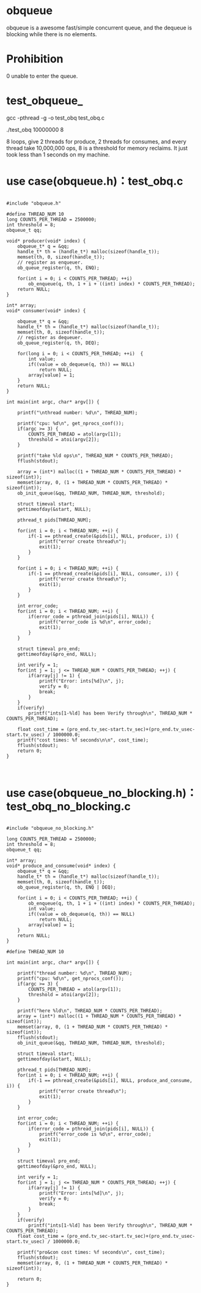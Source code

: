 # obqueue
obqueue is a awesome fast/simple concurrent queue, and the dequeue is blocking while there is no elements.

# Prohibition
0 unable to enter the queue.

# test_obqueue_ 
gcc -pthread -g -o test_obq test_obq.c

./test_obq 10000000 8

8 loops, give 2 threads for produce, 2 threads for consumes, and every thread take 10,000,000 ops, 8 is a threshold for memory reclaims.
It just took less than 1 seconds on my machine.

# use case(obqueue.h)：test_obq.c
<pre><code>
#include "obqueue.h"

#define THREAD_NUM 10
long COUNTS_PER_THREAD = 2500000;
int threshold = 8;
obqueue_t qq;

void* producer(void* index) {
	obqueue_t* q = &qq;		
	handle_t* th = (handle_t*) malloc(sizeof(handle_t));
	memset(th, 0, sizeof(handle_t));
	// register as enqueuer.
	ob_queue_register(q, th, ENQ);
	
	for(int i = 0; i < COUNTS_PER_THREAD; ++i)  
		ob_enqueue(q, th, 1 + i + ((int) index) * COUNTS_PER_THREAD);
	return NULL;
}

int* array;
void* consumer(void* index) {

	obqueue_t* q = &qq;
	handle_t* th = (handle_t*) malloc(sizeof(handle_t));
	memset(th, 0, sizeof(handle_t));
	// register as dequeuer.
	ob_queue_register(q, th, DEQ);
	
	for(long i = 0; i < COUNTS_PER_THREAD; ++i)  {
		int value;
		if((value = ob_dequeue(q, th)) == NULL)
			return NULL;
		array[value] = 1;		 
	}
	return NULL;
}

int main(int argc, char* argv[]) {

	printf("\nthread number: %d\n", THREAD_NUM);
	
	printf("cpu: %d\n", get_nprocs_conf());
	if(argc >= 3) {
		COUNTS_PER_THREAD = atol(argv[1]);
		threshold = atoi(argv[2]);	
	}
	
	printf("take %ld ops\n", THREAD_NUM * COUNTS_PER_THREAD);
	fflush(stdout);

	array = (int*) malloc((1 + THREAD_NUM * COUNTS_PER_THREAD) * sizeof(int));
	memset(array, 0, (1 + THREAD_NUM * COUNTS_PER_THREAD) * sizeof(int));
	ob_init_queue(&qq, THREAD_NUM, THREAD_NUM, threshold);

    struct timeval start;
    gettimeofday(&start, NULL);
	
	pthread_t pids[THREAD_NUM];
	
	for(int i = 0; i < THREAD_NUM; ++i) {
		if(-1 == pthread_create(&pids[i], NULL, producer, i)) {
			printf("error create thread\n");
			exit(1);
		}
	}

	for(int i = 0; i < THREAD_NUM; ++i) {
		if(-1 == pthread_create(&pids[i], NULL, consumer, i)) {
			printf("error create thread\n");
			exit(1);
		}
	}

	int error_code;
	for(int i = 0; i < THREAD_NUM; ++i) {
		if(error_code = pthread_join(pids[i], NULL)) {
			printf("error_code is %d\n", error_code);
			exit(1);
		}
	}

	struct timeval pro_end;
	gettimeofday(&pro_end, NULL);

	int verify = 1;
	for(int j = 1; j <= THREAD_NUM * COUNTS_PER_THREAD; ++j) {
		if(array[j] != 1) {
			printf("Error: ints[%d]\n", j);
			verify = 0;
			break;
		}
	}
	if(verify)
		printf("ints[1-%ld] has been Verify through\n", THREAD_NUM * COUNTS_PER_THREAD);

	float cost_time = (pro_end.tv_sec-start.tv_sec)+(pro_end.tv_usec-start.tv_usec) / 1000000.0;
	printf("cost times: %f seconds\n\n", cost_time);
	fflush(stdout);
	return 0;
}


</pre></code>
# use case(obqueue_no_blocking.h)：test_obq_no_blocking.c
<pre><code>
#include "obqueue_no_blocking.h"

long COUNTS_PER_THREAD = 2500000;
int threshold = 8;
obqueue_t qq;

int* array;
void* produce_and_consume(void* index) {
	obqueue_t* q = &qq;		
	handle_t* th = (handle_t*) malloc(sizeof(handle_t));
	memset(th, 0, sizeof(handle_t));
	ob_queue_register(q, th, ENQ | DEQ);
	
	for(int i = 0; i < COUNTS_PER_THREAD; ++i) {
		ob_enqueue(q, th, 1 + i + ((int) index) * COUNTS_PER_THREAD);
		int value;
		if((value = ob_dequeue(q, th)) == NULL)
			return NULL;
		array[value] = 1;
	}
	return NULL;
}

#define THREAD_NUM 10

int main(int argc, char* argv[]) {

	printf("thread number: %d\n", THREAD_NUM);
	printf("cpu: %d\n", get_nprocs_conf());
	if(argc >= 3) {
		COUNTS_PER_THREAD = atol(argv[1]);
		threshold = atoi(argv[2]);	
	}
	
	printf("here %ld\n", THREAD_NUM * COUNTS_PER_THREAD);
	array = (int*) malloc((1 + THREAD_NUM * COUNTS_PER_THREAD) * sizeof(int));
	memset(array, 0, (1 + THREAD_NUM * COUNTS_PER_THREAD) * sizeof(int));
	fflush(stdout);
	ob_init_queue(&qq, THREAD_NUM, THREAD_NUM, threshold);

    struct timeval start;
    gettimeofday(&start, NULL);
	
	pthread_t pids[THREAD_NUM];
	for(int i = 0; i < THREAD_NUM; ++i) {
		if(-1 == pthread_create(&pids[i], NULL, produce_and_consume, i)) {
			printf("error create thread\n");
			exit(1);
		}
	}
	
	int error_code;
	for(int i = 0; i < THREAD_NUM; ++i) {
		if(error_code = pthread_join(pids[i], NULL)) {
			printf("error_code is %d\n", error_code);
			exit(1);
		}
	}
	
	struct timeval pro_end;
	gettimeofday(&pro_end, NULL);

	int verify = 1;
	for(int j = 1; j <= THREAD_NUM * COUNTS_PER_THREAD; ++j) {
		if(array[j] != 1) {
			printf("Error: ints[%d]\n", j);
			verify = 0;
			break;
		}
	}
	if(verify)
		printf("ints[1-%ld] has been Verify through\n", THREAD_NUM * COUNTS_PER_THREAD);
	float cost_time = (pro_end.tv_sec-start.tv_sec)+(pro_end.tv_usec-start.tv_usec) / 1000000.0;
	
	printf("pro&con cost times: %f seconds\n", cost_time);
	fflush(stdout);
	memset(array, 0, (1 + THREAD_NUM * COUNTS_PER_THREAD) * sizeof(int));

	return 0;
}
</pre></code>
